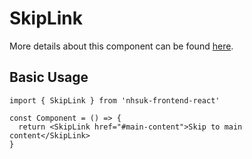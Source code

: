 # SkipLink

More details about this component can be found [here](https://service-manual.nhs.uk/design-system/components/skip-link).

## Basic Usage

```tsx
import { SkipLink } from 'nhsuk-frontend-react'

const Component = () => {
  return <SkipLink href="#main-content">Skip to main content</SkipLink>
}
```
